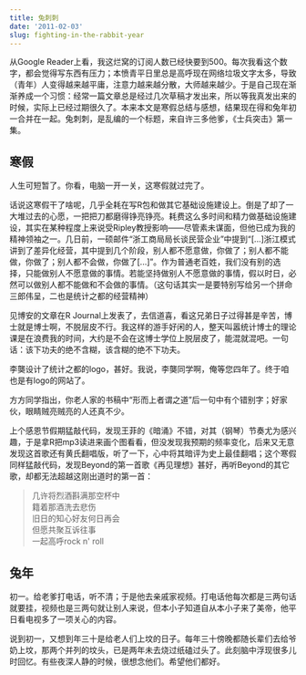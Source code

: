 ```yaml
---
title: 兔刺刺
date: '2011-02-03'
slug: fighting-in-the-rabbit-year
---
```


从Google Reader上看，我这烂窝的订阅人数已经快要到500。每次我看这个数字，都会觉得写东西有压力；本愤青平日里总是高呼现在网络垃圾文字太多，导致（青年）人变得越来越平庸，注意力越来越分散，大师越来越少。于是自己现在渐渐养成一个习惯：经常一篇文章总是经过几次草稿才发出来，所以等我真发出来的时候，实际上已经过期很久了。本来本文是寒假总结与感想，结果现在得和兔年初一合并在一起。兔刺刺，是乱编的一个标题，来自许三多他爹，《士兵突击》第一集。

## 寒假

人生可短暂了。你看，电脑一开一关，这寒假就过完了。

话说这寒假干了啥呢，几乎全耗在写R包和做其它基础设施建设上。倒是了却了一大堆过去的心愿，一把把刀都磨得铮亮铮亮。耗费这么多时间和精力做基础设施建设，其实在某种程度上来说受Ripley教授影响——尽管素未谋面，但他已成为我的精神领袖之一。几日前，一硕邮件“浙工商局局长谈民营企业”中提到“[...]浙江模式讲到了差异化经营，其中提到几个阶段，别人都不愿意做，你做了；别人都不能做，你做了；别人都不会做，你做了[...]”。作为普通老百姓，我们没有别的选择，只能做别人不愿意做的事情。若能坚持做别人不愿意做的事情，假以时日，必然可以做别人都不能做和不会做的事情。（这句话其实一是要特别写给另一个拼命三郎伟呈，二也是统计之都的经营精神）

见博安的文章在R Journal上发表了，去信道喜，看这兄弟日子过得甚是辛苦，博士就是博士啊，不脱层皮不行。我这样的游手好闲的人，整天叫嚣统计博士的理论课是在浪费我的时间，大约是不会在这博士学位上脱层皮了，能混就混吧。一句话：该下功夫的绝不含糊，该含糊的绝不下功夫。

李龑设计了统计之都的logo，甚好。我说，李龑同学啊，俺等您四年了。终于咱也是有logo的网站了。

方方同学指出，你老人家的书稿中“形而上者谓之道”后一句中有个错别字；好家伙，眼睛贼亮贼亮的人还真不少。

上个感恩节假期猛敲代码，发现王菲的《暗涌》不错，对其（钢琴）节奏尤为感兴趣，于是拿R把mp3读进来画个图看看，但没发现我预期的频率变化，后来又无意发现这首歌还有黄氏翻唱版，听了一下，心中将其暗评为史上最佳翻唱；这个寒假同样猛敲代码，发现Beyond的第一首歌《再见理想》甚好，再听Beyond的其它歌，却都无法超越这刚出道时的第一首：

> 几许将烈酒斟满那空杯中  
籍着那酒洗去悲伤  
旧日的知心好友何日再会  
但愿共聚互诉往事  
一起高呼rock n' roll

## 兔年

初一。给老爹打电话，听不清；于是他去亲戚家视频。打电话他每次都是三两句话就要挂，视频也是三两句就让别人来说，但本小子知道自从本小子来了美帝，他平日看电视多了一项关心的内容。

说到初一，又想到年三十是给老人们上坟的日子。每年三十傍晚都随长辈们去给爷奶上坟，那两个并列的坟头，已是两年未去烧过纸磕过头了。此刻脑中浮现很多儿时回忆。有些夜深人静的时候，很想念他们。希望他们都好。
